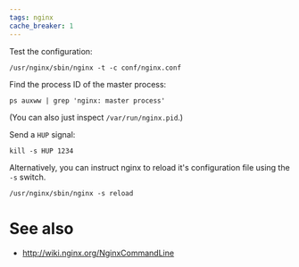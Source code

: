 ```yaml
---
tags: nginx
cache_breaker: 1
---
```


Test the configuration:

    /usr/nginx/sbin/nginx -t -c conf/nginx.conf

Find the process ID of the master process:

    ps auxww | grep 'nginx: master process'

(You can also just inspect `/var/run/nginx.pid`.)

Send a `HUP` signal:

    kill -s HUP 1234

Alternatively, you can instruct nginx to reload it's configuration file using the `-s` switch.

    /usr/nginx/sbin/nginx -s reload

# See also

-   <http://wiki.nginx.org/NginxCommandLine>

